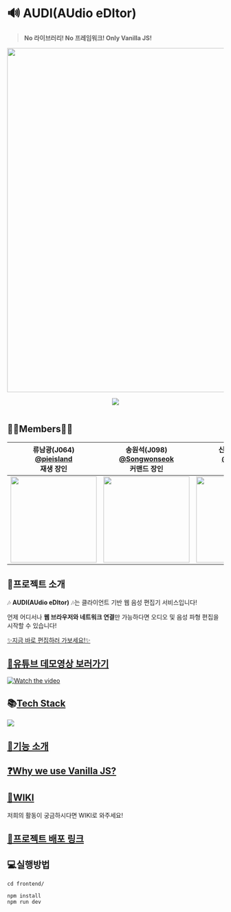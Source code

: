 # 🔊 AUDI(AUdio eDItor)
> **No 라이브러리! No 프레임워크! Only Vanilla JS!**

<div style="width:100%; display:flex; flex-direction: column; justify-content:center; align-items: center;">
  <img src="https://ifh.cc/g/jF1w7e.png" width=800/>
   <p align-"center">
    <img src="https://img.shields.io/badge/typescript-v4.0.2-blue?logo=typescript&logoColor=007ACC" />
   </p>
</div>

## 👩‍💻Members👨‍💻

|           류남광(J064)<br/>[@pieisland](https://github.com/pieisland)<br/>재생 장인          | 송원석(J098)<br/>[@Songwonseok](https://github.com/Songwonseok)<br/>커맨드 장인  | 신우진(J104)<br/> [@wooojini](https://github.com/wooojini)<br/>개발 장인  | 최정은(J206)<br/> [@Jeongeun-Choi](https://github.com/Jeongeun-Choi)<br/>페어프로그래밍 장인          |
| :----------------------------------------------------------: | :---------------------------------------------: | :-------------------------------------------------: | ----------------------------------------------------------- | 
| <img src="https://avatars2.githubusercontent.com/u/35261724?s=460&u=514bbf937b4638c75c39ea1c89b13f42241001da&v=4" width=200> | <img src="https://avatars3.githubusercontent.com/u/7006837?s=460&u=5b6e7c433169c0c7b4ca093bfd1dbae6dc998c0b&v=4" width=200>           | <img src="https://user-images.githubusercontent.com/32856129/99922657-0bf59700-2d75-11eb-94c0-50df40daffa0.jpg" width=200>          |<img src="https://avatars0.githubusercontent.com/u/55783203?s=460&u=20b5c88d7b77a6c81c1272e066ec34943daf0c92&v=4" width=200>  |

## 📢프로젝트 소개
🎶 **AUDI(AUdio eDItor)** 🎶는 클라이언트 기반 웹 음성 편집기 서비스입니다!

언제 어디서나 **웹 브라우저와 네트워크 연결**만 가능하다면 오디오 및 음성 파형 편집을 시작할 수 있습니다!

[✨지금 바로 편집하러 가보세요!✨](http://www.audi-editor.ml/)

## [🎥유튜브 데모영상 보러가기](https://www.youtube.com/watch?v=KJmMKFirbUs)
[![Watch the video](https://i.ytimg.com/an_webp/KJmMKFirbUs/mqdefault_6s.webp?du=3000&sqp=CLfzwv8F&rs=AOn4CLCOW3nnlV7lPJH-iXK4q6jF2uVO6A)](https://www.youtube.com/watch?v=KJmMKFirbUs&t=26s)

## 📚[Tech Stack](https://github.com/boostcamp-2020/Project14-A-Web-Audio-Editor/wiki/Tech-Stack)
![](https://ifh.cc/g/XhfrXP.jpg)

## [🎼기능 소개](https://www.notion.so/AUDI-52e167692e7944579ddedd90a66d0e53)
  
## [❓Why we use Vanilla JS?](https://github.com/boostcamp-2020/Project14-A-Web-Audio-Editor/wiki/Why-we-use-Vanilla-JS%3F)

## [🥝WIKI](https://github.com/boostcamp-2020/Project14-A-Web-Audio-Editor/wiki)
저희의 활동이 궁금하시다면 WIKI로 와주세요!

## [🚀프로젝트 배포 링크](http://audi-editor.ml)

## 💻실행방법
```
cd frontend/

npm install
npm run dev
```
